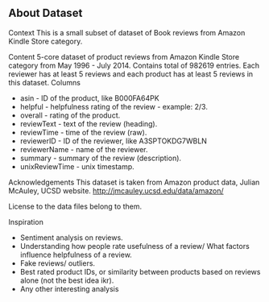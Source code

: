 ## About Dataset
Context
This is a small subset of dataset of Book reviews from Amazon Kindle Store category.

Content
5-core dataset of product reviews from Amazon Kindle Store category from May 1996 - July 2014. Contains total of 982619 entries. Each reviewer has at least 5 reviews and each product has at least 5 reviews in this dataset.
Columns

- asin - ID of the product, like B000FA64PK
- helpful - helpfulness rating of the review - example: 2/3.
- overall - rating of the product.
- reviewText - text of the review (heading).
- reviewTime - time of the review (raw).
- reviewerID - ID of the reviewer, like A3SPTOKDG7WBLN
- reviewerName - name of the reviewer.
- summary - summary of the review (description).
- unixReviewTime - unix timestamp.

Acknowledgements
This dataset is taken from Amazon product data, Julian McAuley, UCSD website. http://jmcauley.ucsd.edu/data/amazon/

License to the data files belong to them.

Inspiration
- Sentiment analysis on reviews.
- Understanding how people rate usefulness of a review/ What factors influence helpfulness of a review.
- Fake reviews/ outliers.
- Best rated product IDs, or similarity between products based on reviews alone (not the best idea ikr).
- Any other interesting analysis
